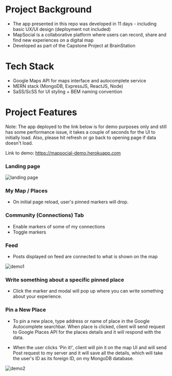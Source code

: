 # Project Background
- The app presented in this repo was developed in 11 days - including basic UX/UI design (deployment not included)
- MapSocial is a collaborative platform where users can record, share and find new experiences on a digital map
- Developed as part of the Capstone Project at BrainStation

# Tech Stack
- Google Maps API for maps interface and autocomplete service
- MERN stack (MongoDB, ExpressJS, ReactJS, Node)
- SaSS/ScSS for UI styling + BEM naming convention

# Project Features

Note: The app deployed to the link below is for demo purposes only and still has some performance issue, it takes a couple of seconds for the UI to initially load. Also, please hit refresh or go back to opening page if data doesn't load. 

Link to demo: https://mapsocial-demo.herokuapp.com

### Landing page
![landing page](https://user-images.githubusercontent.com/41134618/52089028-87240280-257b-11e9-8589-3e15798a0bf2.gif)

### My Map / Places 
- On initial page reload, user's pinned markers will drop. 

### Community (Connections) Tab
- Enable markers of some of my connections
- Toggle markers

### Feed 
- Posts displayed on feed are connected to what is shown on the map

![demo1](https://user-images.githubusercontent.com/41134618/52092904-47fbae80-2587-11e9-87a9-55a3216f4931.gif)

### Write something about a specific pinned place
- Click the marker and modal will pop up where you can write something about your experience.

### Pin a New Place
- To pin a new place, type address or name of place in the Google Autocomplete searchbar. When place is clicked, client will send request to Google Places API for the places details and it will respond with the data. 

- When the user clicks 'Pin it!', client will pin it on the map UI and will send Post request to my server and it will save all the details, which will take the user's ID as its foreign ID, on my MongoDB database. 

![demo2](https://user-images.githubusercontent.com/41134618/52092908-49c57200-2587-11e9-8644-7c9bee3fa1c2.gif)

